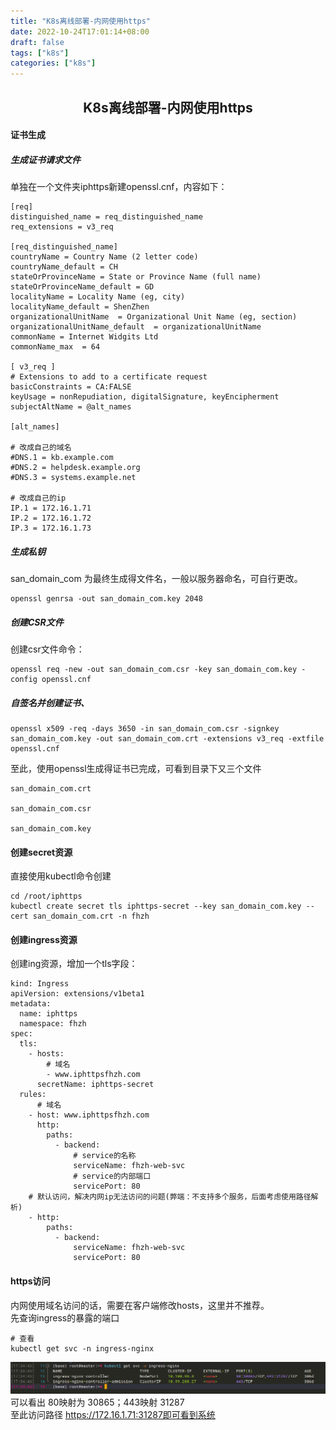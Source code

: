 ```yaml
---
title: "K8s离线部署-内网使用https"
date: 2022-10-24T17:01:14+08:00
draft: false
tags: ["k8s"]
categories: ["k8s"]
---
```

## <center>K8s离线部署-内网使用https</center>
#### 证书生成
##### 生成证书请求文件
单独在一个文件夹iphttps新建openssl.cnf，内容如下：
```
[req]
distinguished_name = req_distinguished_name
req_extensions = v3_req

[req_distinguished_name]
countryName = Country Name (2 letter code)
countryName_default = CH
stateOrProvinceName = State or Province Name (full name)
stateOrProvinceName_default = GD
localityName = Locality Name (eg, city)
localityName_default = ShenZhen
organizationalUnitName  = Organizational Unit Name (eg, section)
organizationalUnitName_default  = organizationalUnitName
commonName = Internet Widgits Ltd
commonName_max  = 64

[ v3_req ]
# Extensions to add to a certificate request
basicConstraints = CA:FALSE
keyUsage = nonRepudiation, digitalSignature, keyEncipherment
subjectAltName = @alt_names

[alt_names]

# 改成自己的域名
#DNS.1 = kb.example.com
#DNS.2 = helpdesk.example.org
#DNS.3 = systems.example.net

# 改成自己的ip
IP.1 = 172.16.1.71
IP.2 = 172.16.1.72
IP.3 = 172.16.1.73
```

##### 生成私钥
san_domain_com 为最终生成得文件名，一般以服务器命名，可自行更改。
```
openssl genrsa -out san_domain_com.key 2048
```

##### 创建CSR文件
创建csr文件命令：
```
openssl req -new -out san_domain_com.csr -key san_domain_com.key -config openssl.cnf
```

##### 自签名并创建证书、
```
openssl x509 -req -days 3650 -in san_domain_com.csr -signkey san_domain_com.key -out san_domain_com.crt -extensions v3_req -extfile openssl.cnf
```

至此，使用openssl生成得证书已完成，可看到目录下又三个文件
```
san_domain_com.crt

san_domain_com.csr

san_domain_com.key
```

#### 创建secret资源
直接使用kubectl命令创建
```
cd /root/iphttps
kubectl create secret tls iphttps-secret --key san_domain_com.key --cert san_domain_com.crt -n fhzh

```

#### 创建ingress资源
创建ing资源，增加一个tls字段：
```
kind: Ingress
apiVersion: extensions/v1beta1
metadata:
  name: iphttps
  namespace: fhzh
spec:
  tls:
    - hosts:
        # 域名
        - www.iphttpsfhzh.com
      secretName: iphttps-secret
  rules:
      # 域名
    - host: www.iphttpsfhzh.com
      http:
        paths:
          - backend:
              # service的名称
              serviceName: fhzh-web-svc
              # service的内部端口
              servicePort: 80
    # 默认访问，解决内网ip无法访问的问题(弊端：不支持多个服务，后面考虑使用路径解析)
    - http:
        paths:
          - backend:
              serviceName: fhzh-web-svc
              servicePort: 80
```

#### https访问
内网使用域名访问的话，需要在客户端修改hosts，这里并不推荐。  
先查询ingress的暴露的端口
```
# 查看
kubectl get svc -n ingress-nginx
```
![配置](/blog/images/k8s/ingress.png)   
可以看出 80映射为 30865；443映射 31287   
至此访问路径 https://172.16.1.71:31287即可看到系统
